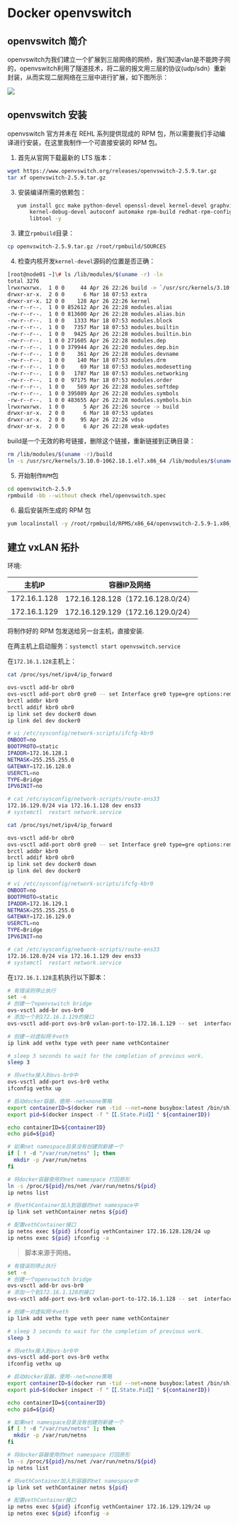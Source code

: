 # Docker openvswitch    

## openvswitch 简介

openvswitch为我们建立一个扩展到三层网络的网桥，我们知道vlan是不能跨子网的，openvswitch利用了隧道技术，将二层的报文用三层的协议(udp/sdn）重新封装，从而实现二层网络在三层中进行扩展，如下图所示：

![](https://images2015.cnblogs.com/blog/659305/201604/659305-20160411021401410-1725005604.jpg)

## openvswitch 安装

openvswitch 官方并未在 REHL 系列提供现成的 RPM 包，所以需要我们手动编译进行安装，在这里我制作一个可直接安装的 RPM 包。

1. 首先从官网下载最新的 LTS 版本：

```bash
wget https://www.openvswitch.org/releases/openvswitch-2.5.9.tar.gz
tar xf openvswitch-2.5.9.tar.gz 
```

3. 安装编译所需的依赖包：

```bash
   yum install gcc make python-devel openssl-devel kernel-devel graphviz \
       kernel-debug-devel autoconf automake rpm-build redhat-rpm-config \
       libtool -y
```

3. 建立`rpmbuild`目录：

```bash
cp openvswitch-2.5.9.tar.gz /root/rpmbuild/SOURCES
```

4. 检查内核开发`kernel-devel`源码的位置是否正确：

```bash
[root@node01 ~]\# ls /lib/modules/$(uname -r) -ln
total 3276
lrwxrwxrwx.  1 0 0     44 Apr 26 22:26 build -> `/usr/src/kernels/3.10.0-1062.18.1.el7.x86_64`			# 如果这里闪红，则表示不正确
drwxr-xr-x.  2 0 0      6 Mar 18 07:53 extra
drwxr-xr-x. 12 0 0    128 Apr 26 22:26 kernel
-rw-r--r--.  1 0 0 852612 Apr 26 22:28 modules.alias
-rw-r--r--.  1 0 0 813600 Apr 26 22:28 modules.alias.bin
-rw-r--r--.  1 0 0   1333 Mar 18 07:53 modules.block
-rw-r--r--.  1 0 0   7357 Mar 18 07:53 modules.builtin
-rw-r--r--.  1 0 0   9425 Apr 26 22:28 modules.builtin.bin
-rw-r--r--.  1 0 0 271605 Apr 26 22:28 modules.dep
-rw-r--r--.  1 0 0 379944 Apr 26 22:28 modules.dep.bin
-rw-r--r--.  1 0 0    361 Apr 26 22:28 modules.devname
-rw-r--r--.  1 0 0    140 Mar 18 07:53 modules.drm
-rw-r--r--.  1 0 0     69 Mar 18 07:53 modules.modesetting
-rw-r--r--.  1 0 0   1787 Mar 18 07:53 modules.networking
-rw-r--r--.  1 0 0  97175 Mar 18 07:53 modules.order
-rw-r--r--.  1 0 0    569 Apr 26 22:28 modules.softdep
-rw-r--r--.  1 0 0 395089 Apr 26 22:28 modules.symbols
-rw-r--r--.  1 0 0 483655 Apr 26 22:28 modules.symbols.bin
lrwxrwxrwx.  1 0 0      5 Apr 26 22:26 source -> build
drwxr-xr-x.  2 0 0      6 Mar 18 07:53 updates
drwxr-xr-x.  2 0 0     95 Apr 26 22:26 vdso
drwxr-xr-x.  2 0 0      6 Apr 26 22:28 weak-updates
```

build是一个无效的称号链接，删除这个链接，重新链接到正确目录：

```bash
rm /lib/modules/$(uname -r)/build
ln -s /usr/src/kernels/3.10.0-1062.18.1.el7.x86_64 /lib/modules/$(uname -r)/build
```

5. 开始制作`RPM`包

```bash
cd openvswitch-2.5.9
rpmbuild -bb --without check rhel/openvswitch.spec

```

6. 最后安装所生成的 RPM 包

```bash
yum localinstall -y /root/rpmbuild/RPMS/x86_64/openvswitch-2.5.9-1.x86_64.rpm 
```

## 建立 vxLAN 拓扑

环境:

| 主机IP       | 容器IP及网络                      |
| ------------ | --------------------------------- |
| 172.16.1.128 | 172.16.128.128（172.16.128.0/24） |
| 172.16.1.129 | 172.16.129.129（172.16.129.0/24） |

将制作好的 RPM 包发送给另一台主机，直接安装.

在两主机上启动服务：`systemctl start openvswitch.service  `

在`172.16.1.128`主机上：

```bash
cat /proc/sys/net/ipv4/ip_forward 

ovs-vsctl add-br obr0
ovs-vsctl add-port obr0 gre0 -- set Interface gre0 type=gre options:remote_ip=172.16.1.128
brctl addbr kbr0
brctl addif kbr0 obr0
ip link set dev docker0 down
ip link del dev docker0

# vi /etc/sysconfig/network-scripts/ifcfg-kbr0
ONBOOT=no
BOOTPROTO=static
IPADDR=172.16.128.1
NETMASK=255.255.255.0
GATEWAY=172.16.128.0
USERCTL=no
TYPE=Bridge
IPV6INIT=no

# cat /etc/sysconfig/network-scripts/route-ens33 
172.16.129.0/24 via 172.16.1.128 dev ens33
# systemctl  restart network.service
```



```bash
cat /proc/sys/net/ipv4/ip_forward 

ovs-vsctl add-br obr0
ovs-vsctl add-port obr0 gre0 -- set Interface gre0 type=gre options:remote_ip=172.16.1.129
brctl addbr kbr0
brctl addif kbr0 obr0
ip link set dev docker0 down
ip link del dev docker0

# vi /etc/sysconfig/network-scripts/ifcfg-kbr0
ONBOOT=no
BOOTPROTO=static
IPADDR=172.16.129.1
NETMASK=255.255.255.0
GATEWAY=172.16.129.0
USERCTL=no
TYPE=Bridge
IPV6INIT=no

# cat /etc/sysconfig/network-scripts/route-ens33 
172.16.128.0/24 via 172.16.1.129 dev ens33
# systemctl  restart network.service
```























































在`172.16.1.128`主机执行以下脚本：

```bash
# 有错误则停止执行
set -e
# 创建一个openvswitch bridge
ovs-vsctl add-br ovs-br0
# 添加一个到172.16.1.129的接口
ovs-vsctl add-port ovs-br0 vxlan-port-to-172.16.1.129 -- set  interface vxlan-port-to-172.16.1.129 type=vxlan option:remote_ip="172.16.1.129"

# 创建一对虚拟网卡veth
ip link add vethx type veth peer name vethContainer

# sleep 3 seconds to wait for the completion of previous work.
sleep 3

# 将vethx接入到ovs-br0中
ovs-vsctl add-port ovs-br0 vethx
ifconfig vethx up

# 启动docker容器，使用--net=none策略
export containerID=$(docker run -tid --net=none busybox:latest /bin/sh)
export pid=$(docker inspect -f "【【.State.Pid】】" ${containerID})

echo containerID=${containerID}
echo pid=${pid}

# 如果net namespace目录没有创建则新建一个
if [ ! -d "/var/run/netns" ]; then
  mkdir -p /var/run/netns
fi

# 将docker容器使用的net namespace 打回原形
ln -s /proc/${pid}/ns/net /var/run/netns/${pid}
ip netns list

# 将vethContainer加入到容器的net namespace中
ip link set vethContainer netns ${pid}

# 配置vethContainer接口
ip netns exec ${pid} ifconfig vethContainer 172.16.128.128/24 up
ip netns exec ${pid} ifconfig -a
```

> 脚本来源于网络。

```bash
# 有错误则停止执行
set -e
# 创建一个openvswitch bridge
ovs-vsctl add-br ovs-br0
# 添加一个到172.16.1.128的接口
ovs-vsctl add-port ovs-br0 vxlan-port-to-172.16.1.128 -- set  interface vxlan-port-to-172.16.1.128 type=vxlan option:remote_ip="172.16.1.128"

# 创建一对虚拟网卡veth
ip link add vethx type veth peer name vethContainer

# sleep 3 seconds to wait for the completion of previous work.
sleep 3

# 将vethx接入到ovs-br0中
ovs-vsctl add-port ovs-br0 vethx
ifconfig vethx up

# 启动docker容器，使用--net=none策略
export containerID=$(docker run -tid --net=none busybox:latest /bin/sh)
export pid=$(docker inspect -f "【【.State.Pid】】" ${containerID})

echo containerID=${containerID}
echo pid=${pid}

# 如果net namespace目录没有创建则新建一个
if [ ! -d "/var/run/netns" ]; then
  mkdir -p /var/run/netns
fi

# 将docker容器使用的net namespace 打回原形
ln -s /proc/${pid}/ns/net /var/run/netns/${pid}
ip netns list

# 将vethContainer加入到容器的net namespace中
ip link set vethContainer netns ${pid}

# 配置vethContainer接口
ip netns exec ${pid} ifconfig vethContainer 172.16.129.129/24 up
ip netns exec ${pid} ifconfig -a
```


